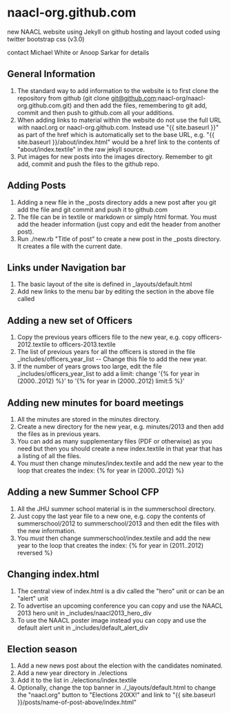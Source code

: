 naacl-org.github.com
====================

new NAACL website using Jekyll on github hosting and layout coded using twitter bootstrap css (v3.0)

contact Michael White or Anoop Sarkar for details

General Information
-------------------

1. The standard way to add information to the website is to first clone the repository from github (git clone git@github.com:naacl-org/naacl-org.github.com.git) and then add the files, remembering to git add, commit and then push to github.com all your additions.
2. When adding links to material within the website do not use the full URL with naacl.org or naacl-org.github.com. Instead use "{{ site.baseurl }}" as part of the href which is automatically set to the base URL, e.g. "{{ site.baseurl }}/about/index.html" would be a href link to the contents of "about/index.textile" in the raw jekyll source.
3. Put images for new posts into the images directory. Remember to git add, commit and push the files to the github repo.

Adding Posts
------------

1. Adding a new file in the _posts directory adds a new post after you git add the file and git commit and push it to github.com
2. The file can be in textile or markdown or simply html format. You must add the header information (just copy and edit the header from another post).
3. Run ./new.rb "Title of post" to create a new post in the _posts directory. It creates a file with the current date.

Links under Navigation bar
--------------------------

1. The basic layout of the site is defined in _layouts/default.html
2. Add new links to the menu bar by editing the section in the above file called <ul class="nav navbar-nav">

Adding a new set of Officers
----------------------------

1. Copy the previous years officers file to the new year, e.g. copy officers-2012.textile to officers-2013.textile
2. The list of previous years for all the officers is stored in the file _includes/officers_year_list -- Change this file to add the new year.
3. If the number of years grows too large, edit the file _includes/officers_year_list to add a limit: change '{% for year in (2000..2012) %}' to '{% for year in (2000..2012) limit:5 %}'

Adding new minutes for board meetings 
-------------------------------------

1. All the minutes are stored in the minutes directory.
2. Create a new directory for the new year, e.g. minutes/2013 and then add the files as in previous years.
3. You can add as many supplementary files (PDF or otherwise) as you need but then you should create a new index.textile in that year that has a listing of all the files.
3. You *must* then change minutes/index.textile and add the new year to the loop that creates the index: {% for year in (2000..2012) %}

Adding a new Summer School CFP
------------------------------

1. All the JHU summer school material is in the summerschool directory.
2. Just copy the last year file to a new one, e.g. copy the contents of summerschool/2012 to summerschool/2013 and then edit the files with the new information.
3. You *must* then change summerschool/index.textile and add the new year to the loop that creates the index: {% for year in (2011..2012) reversed %}

Changing index.html
-------------------

1. The central view of index.html is a div called the "hero" unit or can be an "alert" unit 
2. To advertise an upcoming conference you can copy and use the NAACL 2013 hero unit in _includes/naacl2013_hero_div
3. To use the NAACL poster image instead you can copy and use the default alert unit in _includes/default_alert_div

Election season
---------------

1. Add a new news post about the election with the candidates nominated.
2. Add a new year directory in ./elections
3. Add it to the list in ./elections/index.textile
4. Optionally, change the top banner in ./_layouts/default.html to change the "naacl.org" button to "Elections 20XX!" and link to "{{ site.baseurl }}/posts/name-of-post-above/index.html"

